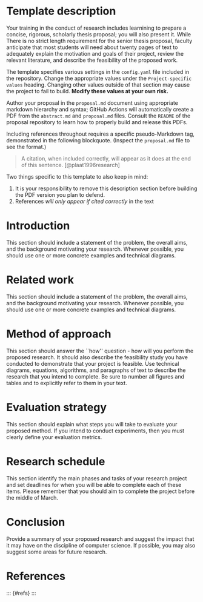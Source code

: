 # Template description

Your training in the conduct of research includes learnining to prepare a concise, 
rigorous, scholarly thesis proposal; you will also present it. While There is no
strict length requirement for the senior thesis proposal, faculty anticipate that 
most students will need about twenty pages of text to adequately explain the 
motivation and goals of their project, review the relevant literature, and 
describe the feasibility of the proposed work. 

The template specifies various settings in the `config.yaml` file included in the
repository. Change the appropriate values under the `Project-specific values` 
heading. Changing other values outside of that section may cause the project to
fail to build. **Modify these values at your own risk.**

Author your proposal in the `proposal.md` document using appropriate markdown
hierarchy and syntax; GitHub Actions will automatically create a PDF from the
`abstract.md` and `proposal.md` files. Consult the `README` of the proposal
repository to learn how to properly build and release this PDFs.

Including references throughout requires a specific pseudo-Markdown tag, demonstrated
in the following blockquote. (Inspect the `proposal.md` file to see the format.)

> A citation, when included correctly, will appear as it does at the end of this
> sentence. [@plaat1996research]

Two things specific to this template to also keep in mind:

1. It is your responsibility to remove this description section before building
the PDF version you plan to defend.
2. References _will only appear if cited correctly_ in the text

# Introduction

This section should include a statement of the problem, the overall aims, and the background motivating your research. Whenever possible, you should use one or more concrete examples
and technical diagrams.

# Related work

This section should include a statement of the problem, the overall aims, and the background motivating your research. Whenever possible, you should use one or more concrete examples
and technical diagrams.

# Method of approach

This section should answer the ``how'' question - how will you perform the proposed research. It should also describe the feasibility study you have conducted to demonstrate that your project is feasible. Use technical diagrams, equations, algorithms, and paragraphs of text to describe the research that you intend to complete. Be sure to number all figures and tables and to explicitly refer to them in your text.

# Evaluation strategy

This section should explain what steps you will take to evaluate your proposed method. If you intend to conduct experiments, then you must clearly define your evaluation metrics.

# Research schedule

This section identify the main phases and tasks of your research project and set deadlines for when you will be able to complete each of these items. Please remember that you should aim to complete the project before the middle of March.

# Conclusion

Provide a summary of your proposed research and suggest the impact that it may have on the discipline of computer science. If possible, you may also suggest some areas for future research.

# References

::: {#refs}
:::
